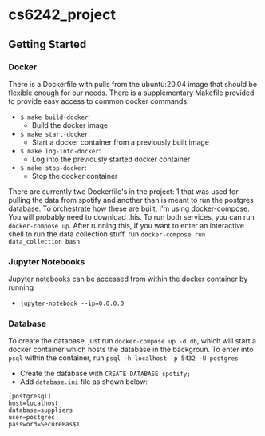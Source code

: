 # cs6242_project


## Getting Started

### Docker
There is a Dockerfile with pulls from the ubuntu:20.04 image that should be 
flexible enough for our needs. There is a supplementary Makefile provided to 
provide easy access to common docker commands:
* `$ make build-docker`:
    * Build the docker image
* `$ make start-docker`:
    * Start a docker container from a previously built image
* `$ make log-into-docker`:
    * Log into the previously started docker container
* `$ make stop-docker`:
    * Stop the docker container

There are currently two Dockerfile's in the project: 1 that was used for pulling
the data from spotify and another than is meant to run the postgres database. To
orchestrate how these are built, I'm using docker-compose. You will probably
need to download this. To run both services, you can run `docker-compose up`.
After running this, if you want to enter an interactive shell to run the data 
collection stuff, run `docker-compose run data_collection bash`

### Jupyter Notebooks
Jupyter notebooks can be accessed from within the docker container by running
* `jupyter-notebook --ip=0.0.0.0`

### Database
To create the database, just run `docker-compose up -d db`, which will start
a docker container which hosts the database in the backgroun. To enter into 
`psql` within the container, run `psql -h localhost -p 5432 -U postgres`


* Create the database with `CREATE DATABASE spotify;` 
* Add `database.ini` file as shown below:
```
[postgresql]
host=localhost
database=suppliers
user=postgres
password=SecurePas$1 
```
